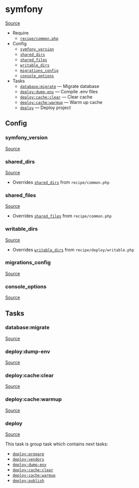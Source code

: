 <!-- DO NOT EDIT THIS FILE! -->
<!-- Instead edit recipe/symfony.php -->
<!-- Then run bin/docgen -->

# symfony

[Source](/recipe/symfony.php)



* Require
  * [`recipe/common.php`](/docs/recipe/common.md)
* Config
  * [`symfony_version`](#symfony_version)
  * [`shared_dirs`](#shared_dirs)
  * [`shared_files`](#shared_files)
  * [`writable_dirs`](#writable_dirs)
  * [`migrations_config`](#migrations_config)
  * [`console_options`](#console_options)
* Tasks
  * [`database:migrate`](#databasemigrate) — Migrate database
  * [`deploy:dump-env`](#deploydump-env) — Compile .env files
  * [`deploy:cache:clear`](#deploycacheclear) — Clear cache
  * [`deploy:cache:warmup`](#deploycachewarmup) — Warm up cache
  * [`deploy`](#deploy) — Deploy project

## Config
### symfony_version
[Source](https://github.com/deployphp/deployer/search?q=%22symfony_version%22+in%3Afile+language%3Aphp+path%3Arecipe+filename%3Asymfony.php)



### shared_dirs
[Source](https://github.com/deployphp/deployer/search?q=%22shared_dirs%22+in%3Afile+language%3Aphp+path%3Arecipe+filename%3Asymfony.php)

* Overrides [`shared_dirs`](/docs/recipe/common.md#shared_dirs) from `recipe/common.php`



### shared_files
[Source](https://github.com/deployphp/deployer/search?q=%22shared_files%22+in%3Afile+language%3Aphp+path%3Arecipe+filename%3Asymfony.php)

* Overrides [`shared_files`](/docs/recipe/common.md#shared_files) from `recipe/common.php`



### writable_dirs
[Source](https://github.com/deployphp/deployer/search?q=%22writable_dirs%22+in%3Afile+language%3Aphp+path%3Arecipe+filename%3Asymfony.php)

* Overrides [`writable_dirs`](/docs/recipe/deploy/writable.md#writable_dirs) from `recipe/deploy/writable.php`



### migrations_config
[Source](https://github.com/deployphp/deployer/search?q=%22migrations_config%22+in%3Afile+language%3Aphp+path%3Arecipe+filename%3Asymfony.php)



### console_options
[Source](https://github.com/deployphp/deployer/search?q=%22console_options%22+in%3Afile+language%3Aphp+path%3Arecipe+filename%3Asymfony.php)




## Tasks
### database:migrate
[Source](https://github.com/deployphp/deployer/search?q=%22database%3Amigrate%22+in%3Afile+language%3Aphp+path%3Arecipe+filename%3Asymfony.php)



### deploy:dump-env
[Source](https://github.com/deployphp/deployer/search?q=%22deploy%3Adump-env%22+in%3Afile+language%3Aphp+path%3Arecipe+filename%3Asymfony.php)



### deploy:cache:clear
[Source](https://github.com/deployphp/deployer/search?q=%22deploy%3Acache%3Aclear%22+in%3Afile+language%3Aphp+path%3Arecipe+filename%3Asymfony.php)



### deploy:cache:warmup
[Source](https://github.com/deployphp/deployer/search?q=%22deploy%3Acache%3Awarmup%22+in%3Afile+language%3Aphp+path%3Arecipe+filename%3Asymfony.php)



### deploy
[Source](https://github.com/deployphp/deployer/search?q=%22deploy%22+in%3Afile+language%3Aphp+path%3Arecipe+filename%3Asymfony.php)



This task is group task which contains next tasks:
* [`deploy:prepare`](/docs/recipe/common.md#deployprepare)
* [`deploy:vendors`](/docs/recipe/deploy/vendors.md#deployvendors)
* [`deploy:dump-env`](/docs/recipe/symfony.md#deploydump-env)
* [`deploy:cache:clear`](/docs/recipe/symfony.md#deploycacheclear)
* [`deploy:cache:warmup`](/docs/recipe/symfony.md#deploycachewarmup)
* [`deploy:publish`](/docs/recipe/common.md#deploypublish)



